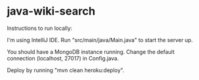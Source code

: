 # java-wiki-search

Instructions to run locally:

I'm using IntelliJ IDE. Run "src/main/java/Main.java" to start the server up.

You should have a MongoDB instance running. Change the default connection (localhost, 27017) in Config.java.

Deploy by running "mvn clean heroku:deploy".
